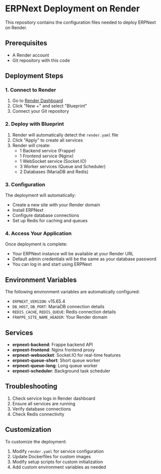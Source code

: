 # ERPNext Deployment on Render

This repository contains the configuration files needed to deploy ERPNext on Render.

## Prerequisites

- A Render account
- Git repository with this code

## Deployment Steps

### 1. Connect to Render

1. Go to [Render Dashboard](https://dashboard.render.com)
2. Click "New +" and select "Blueprint"
3. Connect your Git repository

### 2. Deploy with Blueprint

1. Render will automatically detect the `render.yaml` file
2. Click "Apply" to create all services
3. Render will create:
   - 1 Backend service (Frappe)
   - 1 Frontend service (Nginx)
   - 1 WebSocket service (Socket.IO)
   - 3 Worker services (Queue and Scheduler)
   - 2 Databases (MariaDB and Redis)

### 3. Configuration

The deployment will automatically:
- Create a new site with your Render domain
- Install ERPNext
- Configure database connections
- Set up Redis for caching and queues

### 4. Access Your Application

Once deployment is complete:
- Your ERPNext instance will be available at your Render URL
- Default admin credentials will be the same as your database password
- You can log in and start using ERPNext

## Environment Variables

The following environment variables are automatically configured:
- `ERPNEXT_VERSION`: v15.65.4
- `DB_HOST`, `DB_PORT`: MariaDB connection details
- `REDIS_CACHE`, `REDIS_QUEUE`: Redis connection details
- `FRAPPE_SITE_NAME_HEADER`: Your Render domain

## Services

- **erpnext-backend**: Frappe backend API
- **erpnext-frontend**: Nginx frontend proxy
- **erpnext-websocket**: Socket.IO for real-time features
- **erpnext-queue-short**: Short queue worker
- **erpnext-queue-long**: Long queue worker
- **erpnext-scheduler**: Background task scheduler

## Troubleshooting

1. Check service logs in Render dashboard
2. Ensure all services are running
3. Verify database connections
4. Check Redis connectivity

## Customization

To customize the deployment:
1. Modify `render.yaml` for service configuration
2. Update Dockerfiles for custom images
3. Modify setup scripts for custom initialization
4. Add custom environment variables as needed 